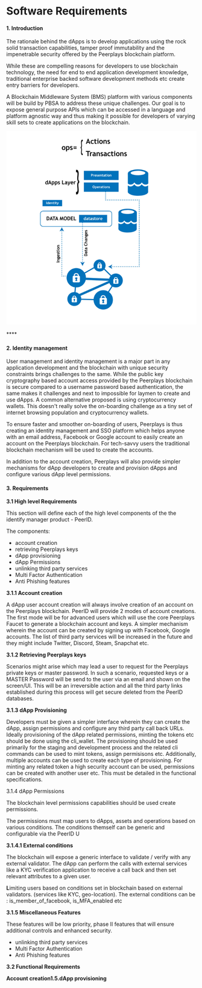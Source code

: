 # Software Requirements

#### 1. Introduction

The rationale behind the dApps is to develop applications using the rock solid transaction capabilities, tamper proof immutability and the impenetrable security offered by the Peerplays blockchain platform.

While these are compelling reasons for developers to use blockchain technology, the need for end to end application development knowledge, traditional enterprise backed software development methods etc create entry barriers for developers.

A Blockchain Middleware System \(BMS\) platform with various components will be build by PBSA to address these unique challenges. Our goal is to expose general purpose APIs which can be accessed in a language and platform agnostic way and thus making it possible for developers of varying skill sets to create applications on the blockchain.



![\(Figure 1: High-level design topology of a dApp\)](../.gitbook/assets/index.png)

\*\*\*\*

#### 2. Identity management

User management and identity management is a major part in any application development and the blockchain with unique security constraints brings challenges to the same. While the public key cryptography based account access provided by the Peerplays blockchain is secure compared to a username password based authentication, the same makes it challenges and next to impossible for laymen to create and use dApps. A common alternative proposed is using cryptocurrency wallets. This doesn't really solve the on-boarding challenge as a tiny set of internet browsing population and cryptocurrency wallets.

To ensure faster and smoother on-boarding of users, Peerplays is thus creating an identity management and SSO platform which helps anyone with an email address, Facebook or Google account to easily create an account on the Peerplays blockchain. For tech-savvy users the traditional blockchain mechanism will be used to create the accounts.

In addition to the account creation, Peerplays will also provide simpler mechanisms for dApp developers to create and provision dApps and configure various dApp level permissions.

#### 3. Requirements

**3.1 High level Requirements**

This section will define each of the high level components of the the identify manager product - PeerID.

The components:

* account creation
* retrieving Peerplays keys
* dApp provisioning
* dApp Permissions
* unlinking third party services
* Multi Factor Authentication
* Anti Phishing features

**3.1.1 Account creation**

A dApp user account creation will always involve creation of an account on the Peerplays blockchain. PeerID will provide 2 modes of account creations. The first mode will be for advanced users which will use the core Peerplays Faucet to generate a blockchain account and keys. A simpler mechanism wherein the account can be created by signing up with Facebook, Google accounts. The list of third party services will be increased in the future and they might include Twitter, Discord, Steam, Snapchat etc.

**3.1.2 Retrieving Peerplays keys**

Scenarios might arise which may lead a user to request for the Peerplays private keys or master password. In such a scenario, requested keys or a MASTER Password will be send to the user via an email and shown on the screen/UI. This will be an irreversible action and all the third party links established during this process will get secure deleted from the PeerID databases.

**3.1.3 dApp Provisioning**

Developers must be given a simpler interface wherein they can create the dApp, assign permissions and configure any third party call back URLs. Ideally provisioning of the dApp related permissions, minting the tokens etc should be done using the cli\_wallet. The provisioning should be used primarily for the staging and development process and the related cli commands can be used to mint tokens, assign permisisons etc. Additionally, multiple accounts can be used to create each type of provisioning. For minting any related token a high security account can be used, permissions can be created with another user etc. This must be detailed in the functional specifications.

3.1.4 dApp Permissions

The blockchain level permissions capabilities should be used create permissions.

The permissions must map users to dApps, assets and operations based on various conditions. The conditions themself can be generic and configurable via the PeerID U

**3.1.4.1 External conditions**

The blockchain will expose a generic interface to validate / verify with any external validator. The dApp can perform the calls with external services like a KYC verification application to receive a call back and then set relevant attributes to a given user.

**L**imiting users based on conditions set in blockchain based on external validators. \(services like KYC, geo-location\). The external conditions can be : is\_member\_of\_facebook, is\_MFA\_enabled etc

**3.1.5 Miscellaneous Features**

These features will be low priority, phase II features that will ensure additional controls and enhanced security.

* unlinking third party services
* Multi Factor Authentication
* Anti Phishing features

**3.2 Functional Requirements** 

**Account creation1.5.dApp provisioning**

